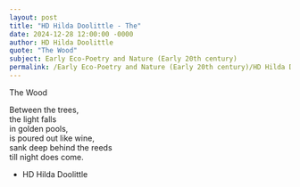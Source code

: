 ```yaml
---
layout: post
title: "HD Hilda Doolittle - The"
date: 2024-12-28 12:00:00 -0000
author: HD Hilda Doolittle
quote: "The Wood"
subject: Early Eco-Poetry and Nature (Early 20th century)
permalink: /Early Eco-Poetry and Nature (Early 20th century)/HD Hilda Doolittle/HD Hilda Doolittle - The
---
```


The Wood

Between the trees,  
the light falls  
in golden pools,  
is poured out like wine,  
sank deep behind the reeds  
till night does come.







- HD Hilda Doolittle

